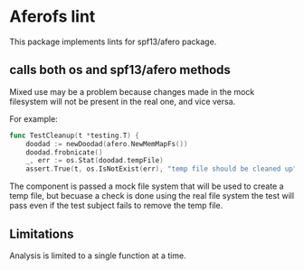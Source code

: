 # Aferofs lint

This package implements lints for spf13/afero package.

## calls both os and spf13/afero methods

Mixed use may be a problem because changes made in the mock filesystem
will not be present in the real one, and vice versa.

For example:

```go
func TestCleanup(t *testing.T) {
    doodad := newDoodad(afero.NewMemMapFs())
    doodad.frobnicate()
    _, err := os.Stat(doodad.tempFile)
    assert.True(t, os.IsNotExist(err), "temp file should be cleaned up")
```

The component is passed a mock file system that will be used to create
a temp file, but becuase a check is done using the real file system
the test will pass even if the test subject fails to remove the temp
file.

## Limitations

Analysis is limited to a single function at a time.
